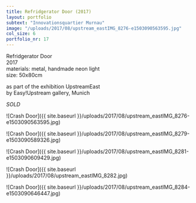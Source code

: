 ```yaml
---
title: Refridgerator Door (2017)
layout: portfolio
subtext: "Innovationsquartier Murnau"
image: "/uploads/2017/08/upstream_eastIMG_8276-e1503090563595.jpg"
col_size: 6
portfolio_nr: 17
---
```

Refridgerator Door  
2017  
materials: metal, handmade neon light  
size: 50x80cm

as part of the exhibition UpstreamEast  
by Easy!Upstream gallery, Munich

_SOLD_

![Crash Door]({{ site.baseurl }}/uploads/2017/08/upstream_eastIMG_8276-e1503090563595.jpg)

![Crash Door]({{ site.baseurl }}/uploads/2017/08/upstream_eastIMG_8279-e1503090589326.jpg)

![Crash Door]({{ site.baseurl }}/uploads/2017/08/upstream_eastIMG_8281-e1503090609429.jpg)

![Crash Door]({{ site.baseurl }}/uploads/2017/08/upstream_eastIMG_8282.jpg)

![Crash Door]({{ site.baseurl }}/uploads/2017/08/upstream_eastIMG_8284-e1503090646447.jpg)